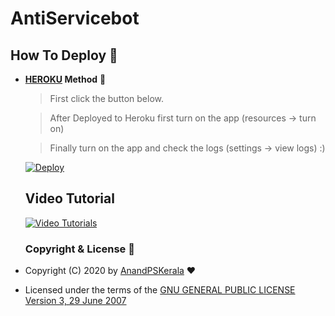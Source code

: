 # AntiServicebot

## How To Deploy 👷

* **[HEROKU](https://www.heroku.com/) Method** 🔧

  > First click the button below. 

  > After Deployed to Heroku first turn on the app (resources -> turn on) 

  > Finally turn on the app and check the logs (settings -> view logs) :)

  [![Deploy](https://www.herokucdn.com/deploy/button.svg)](https://heroku.com/deploy?template=https://github.com/Chris-Carlo/AntiServiceBot/tree/master)
  
  
  ## Video Tutorial
  [![Video Tutorials](https://res.cloudinary.com/marcomontalbano/image/upload/v1596624722/video_to_markdown/images/youtube--kWN6qJdmdNs-c05b58ac6eb4c4700831b2b3070cd403.jpg)](http://www.youtube.com/watch?v=kWN6qJdmdNs "AntiServiceBot")

  

  ### Copyright & License 👮

* Copyright (C) 2020 by [AnandPSKerala](https://github.com/Anandpskerala) ❤️️
* Licensed under the terms of the [GNU GENERAL PUBLIC LICENSE Version 3, 29 June 2007](https://github.com/Anandpskerala/antiservicebot/blob/master/LICENSE)
